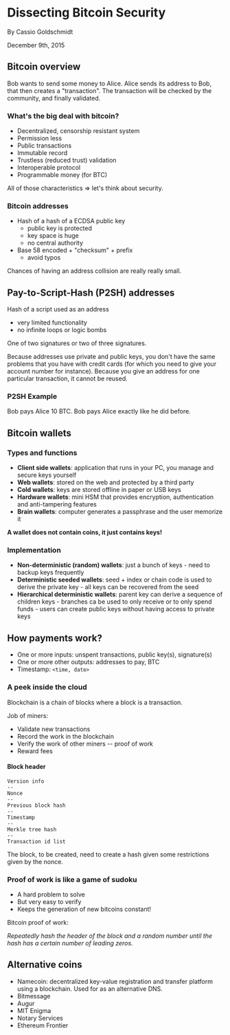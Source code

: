
# Dissecting Bitcoin Security

By Cassio Goldschmidt

December 9th, 2015

## Bitcoin overview

Bob wants to send some money to Alice.
Alice sends its address to Bob, that then creates a "transaction". 
The transaction will be checked by the community, and finally validated.

### What's the big deal with bitcoin?

* Decentralized, censorship resistant system
* Permission less
* Public transactions
* Immutable record
* Trustless (reduced trust) validation
* Interoperable protocol
* Programmable money (for BTC)

All of those characteristics => let's think about security.

###  Bitcoin addresses

* Hash of a hash of a ECDSA public key
    * public key is protected
    * key space is huge
    * no central authority
* Base 58 encoded + "checksum" + prefix
    * avoid typos

Chances of having an address collision are really really small.

## Pay-to-Script-Hash (P2SH) addresses

Hash of a script used as an address
* very limited functionality
* no infinite loops or logic bombs

One of two signatures or two of three signatures.

Because addresses use private and public keys, you don't have the same problems
that you have with credit cards (for which you need to give your account number for instance). 
Because you give an address for one particular transaction, it cannot be reused.

### P2SH Example

Bob pays Alice 10 BTC. Bob pays Alice exactly like he did before. 

## Bitcoin wallets

### Types and functions

* __Client side wallets__: application that runs in your PC, you manage and secure keys yourself
* __Web wallets__: stored on the web and protected by a third party
* __Cold wallets__: keys are stored offline in paper or USB keys
* __Hardware wallets__: mini HSM that provides encryption, authentication and anti-tampering features
* __Brain wallets__: computer generates a passphrase and the user memorize it

__A wallet does not contain coins, it just contains keys!__

### Implementation

* __Non-deterministic (random) wallets__: just a bunch of keys - need to backup keys frequently
* __Deterministic seeded wallets__: seed + index or chain code is used to derive the private key - all keys can be recovered from the seed
* __Hierarchical deterministic wallets__: parent key can derive a sequence of children keys - branches ca be used to only receive or to only spend funds - users can create public keys without having access to private keys

## How payments work?

* One or more inputs: unspent transactions, public key(s), signature(s)
* One or more other outputs: addresses to pay, BTC
* Timestamp: `<time, date>`

### A peek inside the cloud

Blockchain is a chain of blocks where a block is a transaction.

Job of miners:
* Validate new transactions
* Record the work in the blockchain
* Verify the work of other miners -- proof of work
* Reward fees

#### Block header

```
Version info
-- 
Nonce
--
Previous block hash
--
Timestamp
--
Merkle tree hash
--
Transaction id list
```

The block, to be created, need to create a hash given some restrictions given by the nonce.

### Proof of work is like a game of sudoku
* A hard problem to solve
* But very easy to verify
* Keeps the generation of new bitcoins constant!

Bitcoin proof of work:

*Repeatedly hash the header of the block and a random number until the hash has a certain number of leading zeros.*

## Alternative coins

* Namecoin: decentralized key-value registration and transfer platform using a blockchain. Used for as an alternative DNS.
* Bitmessage
* Augur
* MIT Enigma
* Notary Services
* Ethereum Frontier
